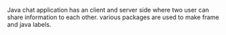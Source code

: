 Java chat application has an client and server side where two user can share information to each other. various packages are used to make frame and java labels. 

